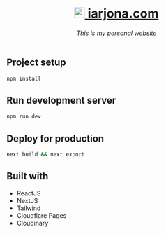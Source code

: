 
<div align="center">
    <h1>
      <a href="https://iarjona.com">
        <img src="public/favicon.ico" width="24px" alt="VSCode Marketplace badge" />
        iarjona.com
      </a>
    </h1>
    <em>This is my personal website</em>
    <br>
    <br>
</div>

## Project setup

```bash
npm install
```

## Run development server

```bash
npm run dev
```

## Deploy for production

```bash
next build && next export
```

## Built with
- ReactJS
- NextJS
- Tailwind
- Cloudflare Pages
- Cloudinary
